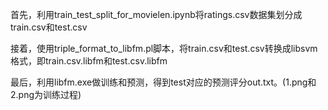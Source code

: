 首先，利用train_test_split_for_movielen.ipynb将ratings.csv数据集划分成train.csv和test.csv

接着，使用triple_format_to_libfm.pl脚本，将train.csv和test.csv转换成libsvm格式，即train.csv.libfm和test.csv.libfm

最后，利用libfm.exe做训练和预测，得到test对应的预测评分out.txt。(1.png和2.png为训练过程)
